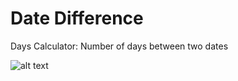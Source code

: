 # Date Difference
Days Calculator: Number of days between two dates

![alt text](https://i.imgur.com/W987ycZ.png)
